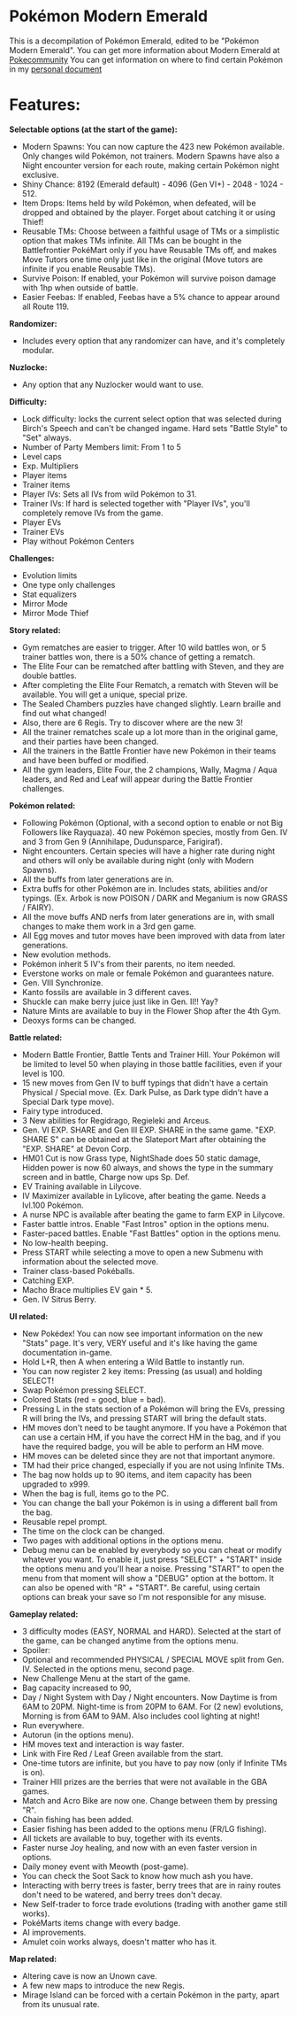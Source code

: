 # Pokémon Modern Emerald

This is a decompilation of Pokémon Emerald, edited to be "Pokémon Modern Emerald".
You can get more information about Modern Emerald at [Pokecommunity](https://www.pokecommunity.com/showthread.php?t=494005)
You can get information on where to find certain Pokémon in my [personal document](https://docs.google.com/spreadsheets/d/1eNPk1ibmKTW6OoQo9C2q7ds35NGk4mqyhWY4CzALiOk/edit#gid=1932008594)


# Features:

**Selectable options (at the start of the game):**
* Modern Spawns: You can now capture the 423 new Pokémon available. Only changes wild Pokémon, not trainers. Modern Spawns have also a Night encounter version for each route, making certain Pokémon night exclusive.
* Shiny Chance: 8192 (Emerald default) - 4096 (Gen VI+) - 2048 - 1024 - 512.
* Item Drops: Items held by wild Pokémon, when defeated, will be dropped and obtained by the player. Forget about catching it or using Thief!
* Reusable TMs: Choose between a faithful usage of TMs or a simplistic option that makes TMs infinite. All TMs can be bought in the Battlefrontier PokéMart only if you have Reusable TMs off, and makes Move Tutors one time only just like in the original (Move tutors are infinite if you enable Reusable TMs).
* Survive Poison: If enabled, your Pokémon will survive poison damage with 1hp when outside of battle.
* Easier Feebas: If enabled, Feebas have a 5% chance to appear around all Route 119.

**Randomizer:**
* Includes every option that any randomizer can have, and it's completely modular.

**Nuzlocke:**
* Any option that any Nuzlocker would want to use.

**Difficulty:**
* Lock difficulty: locks the current select option that was selected during Birch's Speech and can't be changed ingame. Hard sets "Battle Style" to "Set" always.
* Number of Party Members limit: From 1 to 5
* Level caps
* Exp. Multipliers
* Player items
* Trainer items
* Player IVs: Sets all IVs from wild Pokémon to 31.
* Trainer IVs: If hard is selected together with "Player IVs", you'll completely remove IVs from the game.
* Player EVs
* Trainer EVs
* Play without Pokémon Centers

**Challenges:**
* Evolution limits
* One type only challenges
* Stat equalizers
* Mirror Mode
* Mirror Mode Thief

**Story related:**
* Gym rematches are easier to trigger. After 10 wild battles won, or 5 trainer battles won, there is a 50% chance of getting a rematch.
* The Elite Four can be rematched after battling with Steven, and they are double battles.
* After completing the Elite Four Rematch, a rematch with Steven will be available. You will get a unique, special prize.
* The Sealed Chambers puzzles have changed slightly. Learn braille and find out what changed!
* Also, there are 6 Regis. Try to discover where are the new 3!
* All the trainer rematches scale up a lot more than in the original game, and their parties have been changed.
* All the trainers in the Battle Frontier have new Pokémon in their teams and have been buffed or modified.
* All the gym leaders, Elite Four, the 2 champions, Wally, Magma / Aqua leaders, and Red and Leaf will appear during the Battle Frontier challenges.


**Pokémon related:**
* Following Pokémon (Optional, with a second option to enable or not Big Followers like Rayquaza).
40 new Pokémon species, mostly from Gen. IV and 3 from Gen 9 (Annihilape, Dudunsparce, Farigiraf).
* Night encounters. Certain species will have a higher rate during night and others will only be available during night (only with Modern Spawns).
* All the buffs from later generations are in.
* Extra buffs for other Pokémon are in. Includes stats, abilities and/or typings. (Ex. Arbok is now POISON / DARK and Meganium is now GRASS / FAIRY).
* All the move buffs AND nerfs from later generations are in, with small changes to make them work in a 3rd gen game.
* All Egg moves and tutor moves have been improved with data from later generations.
* New evolution methods.
* Pokémon inherit 5 IV's from their parents, no item needed.
* Everstone works on male or female Pokémon and guarantees nature.
* Gen. VIII Synchronize.
* Kanto fossils are available in 3 different caves.
* Shuckle can make berry juice just like in Gen. II!! Yay?
* Nature Mints are available to buy in the Flower Shop after the 4th Gym.
* Deoxys forms can be changed.


**Battle related:**
* Modern Battle Frontier, Battle Tents and Trainer Hill. Your Pokémon will be limited to level 50 when playing in those battle facilities, even if your level is 100.
* 15 new moves from Gen IV to buff typings that didn't have a certain Physical / Special move. (Ex. Dark Pulse, as Dark type didn't have a Special Dark type move).
* Fairy type introduced.
* 3 New abilities for Regidrago, Regieleki and Arceus.
* Gen. VI EXP. SHARE and Gen III EXP. SHARE in the same game. "EXP. SHARE S" can be obtained at the Slateport Mart after obtaining the "EXP. SHARE" at Devon Corp.
* HM01 Cut is now Grass type, NightShade does 50 static damage, Hidden power is now 60 always, and shows the type in the summary screen and in battle, Charge now ups Sp. Def.
* EV Training available in Lilycove.
* IV Maximizer available in Lylicove, after beating the game. Needs a lvl.100 Pokémon.
* A nurse NPC is available after beating the game to farm EXP in Lilycove.
* Faster battle intros. Enable "Fast Intros" option in the options menu.
* Faster-paced battles. Enable "Fast Battles" option in the options menu.
* No low-health beeping.
* Press START while selecting a move to open a new Submenu with information about the selected move.
* Trainer class-based Pokéballs.
* Catching EXP.
* Macho Brace multiplies EV gain * 5.
* Gen. IV Sitrus Berry.


**UI related:**
* New Pokédex! You can now see important information on the new "Stats" page. It's very, VERY useful and it's like having the game documentation in-game.
* Hold L+R, then A when entering a Wild Battle to instantly run.
* You can now register 2 key items: Pressing (as usual) and holding SELECT!
* Swap Pokémon pressing SELECT.
* Colored Stats (red = good, blue = bad).
* Pressing L in the stats section of a Pokémon will bring the EVs, pressing R will bring the IVs, and pressing START will bring the default stats.
* HM moves don't need to be taught anymore. If you have a Pokémon that can use a certain HM, if you have the correct HM in the bag, and if you have the required badge, you will be able to perform an HM move.
* HM moves can be deleted since they are not that important anymore.
* TM had their price changed, especially if you are not using Infinite TMs.
* The bag now holds up to 90 items, and item capacity has been upgraded to x999.
* When the bag is full, items go to the PC.
* You can change the ball your Pokémon is in using a different ball from the bag.
* Reusable repel prompt.
* The time on the clock can be changed.
* Two pages with additional options in the options menu.
* Debug menu can be enabled by everybody so you can cheat or modify whatever you want. To enable it, just press "SELECT" + "START" inside the options menu and you'll hear a noise. Pressing "START" to open the menu from that moment will show a "DEBUG" option at the bottom. It can also be opened with "R" + "START". Be careful, using certain options can break your save so I'm not responsible for any misuse.


**Gameplay related:**
* 3 difficulty modes (EASY, NORMAL and HARD). Selected at the start of the game, can be changed anytime from the options menu.
* Spoiler: 
* Optional and recommended PHYSICAL / SPECIAL MOVE split from Gen. IV. Selected in the options menu, second page.
* New Challenge Menu at the start of the game.
* Bag capacity increased to 90,
* Day / Night System with Day / Night encounters. Now Daytime is from 6AM to 20PM. Night-time is from 20PM to 6AM. For (2 new) evolutions, Morning is from 6AM to 9AM. Also includes cool lighting at night!
* Run everywhere.
* Autorun (in the options menu).
* HM moves text and interaction is way faster.
* Link with Fire Red / Leaf Green available from the start.
* One-time tutors are infinite, but you have to pay now (only if Infinite TMs is on).
* Trainer HIll prizes are the berries that were not available in the GBA games.
* Match and Acro Bike are now one. Change between them by pressing "R".
* Chain fishing has been added.
* Easier fishing has been added to the options menu (FR/LG fishing).
* All tickets are available to buy, together with its events.
* Faster nurse Joy healing, and now with an even faster version in options.
* Daily money event with Meowth (post-game).
* You can check the Soot Sack to know how much ash you have.
* Interacting with berry trees is faster, berry trees that are in rainy routes don't need to be watered, and berry trees don't decay.
* New Self-trader to force trade evolutions (trading with another game still works).
* PokéMarts items change with every badge.
* AI improvements.
* Amulet coin works always, doesn't matter who has it.

**Map related:**
* Altering cave is now an Unown cave.
* A few new maps to introduce the new Regis.
* Mirage Island can be forced with a certain Pokémon in the party, apart from its unusual rate.
